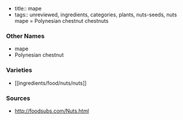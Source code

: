 - title:: mape
- tags:: unreviewed, ingredients, categories, plants, nuts-seeds, nuts
mape = Polynesian chestnut chestnuts

### Other Names

* mape
* Polynesian chestnut

### Varieties

* [[ingredients/food/nuts/nuts]]

### Sources
* http://foodsubs.com/Nuts.html
